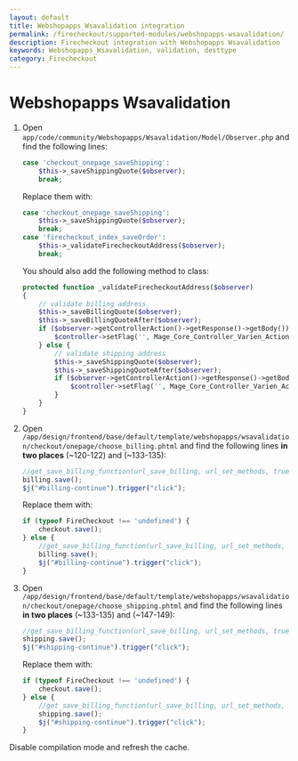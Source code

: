 ```yaml
---
layout: default
title: Webshopapps_Wsavalidation integration
permalink: /firecheckout/supported-modules/webshopapps-wsavalidation/
description: Firecheckout integration with Webshopapps Wsavalidation
keywords: Webshopapps_Wsavalidation, validation, desttype
category: Firecheckout
---
```


# Webshopapps Wsavalidation

 1. Open `app/code/community/Webshopapps/Wsavalidation/Model/Observer.php`
 and find the following lines:

    ```php
    case 'checkout_onepage_saveShipping':
        $this->_saveShippingQuote($observer);
        break;
    ```

    Replace them with:

    ```php
    case 'checkout_onepage_saveShipping':
        $this->_saveShippingQuote($observer);
        break;
    case 'firecheckout_index_saveOrder':
        $this->_validateFirecheckoutAddress($observer);
        break;
    ```

    You should also add the following method to class:

    ```php
    protected function _validateFirecheckoutAddress($observer)
    {
        // validate billing address
        $this->_saveBillingQuote($observer);
        $this->_saveBillingQuoteAfter($observer);
        if ($observer->getControllerAction()->getResponse()->getBody()) { // validatiopn window is in response
            $controller->setFlag('', Mage_Core_Controller_Varien_Action::FLAG_NO_DISPATCH, true);
        } else {
            // validate shipping address
            $this->_saveShippingQuote($observer);
            $this->_saveShippingQuoteAfter($observer);
            if ($observer->getControllerAction()->getResponse()->getBody()) { // validatiopn window is in response
                $controller->setFlag('', Mage_Core_Controller_Varien_Action::FLAG_NO_DISPATCH, true);
            }
        }
    }
    ```

 2. Open `/app/design/frontend/base/default/template/webshopapps/wsavalidation/checkout/onepage/choose_billing.phtml`
 and find the following lines **in two places** (~120-122) and (~133-135):

    ```javascript
    //get_save_billing_function(url_save_billing, url_set_methods, true, true)();
    billing.save();
    $j("#billing-continue").trigger("click");
    ```

    Replace them with:

    ```javascript
    if (typeof FireCheckout !== 'undefined') {
        checkout.save();
    } else {
        //get_save_billing_function(url_save_billing, url_set_methods, true, true)();
        billing.save();
        $j("#billing-continue").trigger("click");
    }
    ```
 3. Open `/app/design/frontend/base/default/template/webshopapps/wsavalidation/checkout/onepage/choose_shipping.phtml`
 and find the following lines **in two places** (~133-135) and (~147-149):

    ```javascript
    //get_save_billing_function(url_save_billing, url_set_methods, true, true)();
    shipping.save();
    $j("#shipping-continue").trigger("click");
    ```

    Replace them with:

    ```javascript
    if (typeof FireCheckout !== 'undefined') {
        checkout.save();
    } else {
        //get_save_billing_function(url_save_billing, url_set_methods, true, true)();
        shipping.save();
        $j("#shipping-continue").trigger("click");
    }
    ```

Disable compilation mode and refresh the cache.
